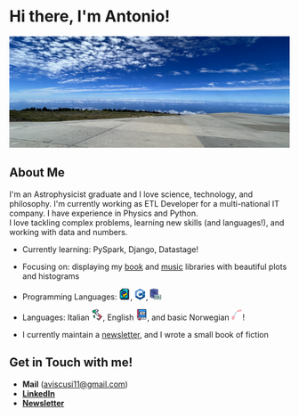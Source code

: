# Hi there, I'm Antonio! 
<img src="https://github.com/anvi-git/anvi-git/blob/main/wallpaper_github.jpeg" alt="Banner" width="800" height="200">

## About Me 

I'm an Astrophysicist graduate and I love science, technology, and philosophy. 
I'm currently working as ETL Developer for a multi-national IT company.
I have experience in Physics and Python.  
I love tackling complex problems, learning new skills (and languages!), and working with data and numbers.

- Currently learning: PySpark, Django, Datastage!
- Focusing on: displaying my [book](https://github.com/anvi-git/Project_Book_library) and [music](https://github.com/anvi-git/Project_Music_Library) libraries with beautiful plots and histograms 
- Programming Languages: <img src="https://github.com/anvi-git/anvi-git/blob/main/stickers/python_sticker.png" alt="Sticker" width="20" height="20" />,
                         <img src="https://github.com/anvi-git/anvi-git/blob/main/stickers/c%2B%2B_sticker.png" alt="Sticker" width="20" height="20" />,
                         <img src="https://github.com/anvi-git/anvi-git/blob/main/stickers/sql-server.png" alt="Sticker" width="20" height="20" />
                        
- Languages: Italian <img src="https://github.com/anvi-git/anvi-git/blob/main/stickers/italy_sticker.png" alt="Sticker" width="20" height="20" />,
             English <img src="https://github.com/anvi-git/anvi-git/blob/main/stickers/eng_sticker.png" alt="Sticker" width="20" height="20" />,
   and basic Norwegian <img src="https://github.com/anvi-git/anvi-git/blob/main/stickers/norwegian_sticker.png" alt="Sticker" width="20" height="20" />!
- I currently maintain a [newsletter](https://lastscatteringsurface.substack.com), and I wrote a small book of fiction

## Get in Touch with me! 
- **Mail** (aviscusi11@gmail.com)
- [**LinkedIn**](https://www.linkedin.com/in/antonio-viscusi)
- [**Newsletter**](https://lastscatteringsurface.substack.com)



